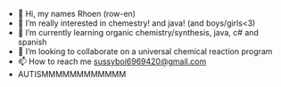 - 👋 Hi, my names Rhoen (row-en)
- 👀 I’m really interested in chemestry! and java! (and boys/girls<3)
- 🌱 I’m currently learning organic chemistry/synthesis, java, c# and spanish
- 💞️ I’m looking to collaborate on a universal chemical reaction program
- 📫 How to reach me     sussyboi6969420@gmail.com    
- AUTISMMMMMMMMMMMM
<!---
daefo/daefo is a ✨ special ✨ repository because its `README.md` (this file) appears on your GitHub profile.
You can click the Preview link to take a look at your changes.
--->
